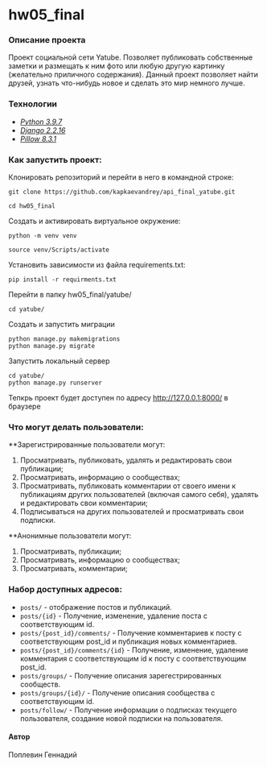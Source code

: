 # hw05_final

### Описание проекта
>>
Проект социальной сети Yatube. 
Позволяет публиковать собственные заметки и размещать к ним фото или любую другую картинку (желательно приличного содержания). Данный проект позволяет найти друзей, узнать что-нибудь новое и сделать это мир немного лучше.

### Технологии
 - _[Python 3.9.7](https://docs.python.org/3/)_
 - _[Django 2.2.16](https://docs.djangoproject.com/en/2.2/)_
 - _[Pillow 8.3.1](https://pillow.readthedocs.io/en/stable/)_


### Как запустить проект:

Клонировать репозиторий и перейти в него в командной строке:

```
git clone https://github.com/kapkaevandrey/api_final_yatube.git
```

```
cd hw05_final
```

Cоздать и активировать виртуальное окружение:

```
python -m venv venv
```

```
source venv/Scripts/activate
```

Установить зависимости из файла requirements.txt:


```
pip install -r requirments.txt
```
Перейти в папку hw05_final/yatube/
```
cd yatube/
```

Создать и запустить миграции
```
python manage.py makemigrations
python manage.py migrate
```

Запустить локальный сервер
```
cd yatube/
python manage.py runserver
```
Тепкрь проект будет доступен по адресу http://127.0.0.1:8000/ в браузере



### Что могут делать пользователи:

**Зарегистрированные пользователи могут:
1. Просматривать, публиковать, удалять и редактировать свои публикации;
2. Просматривать, информацию о сообществах;
3. Просматривать, публиковать комментарии от своего имени к публикациям других пользователей (включая самого себя), удалять и редактировать свои комментарии;
4. Подписываться на других пользователей и просматривать свои подписки.

**Анонимные пользователи могут:
1. Просматривать, публикации;
2. Просматривать, информацию о сообществах;
3. Просматривать, комментарии;

### Набор доступных адресов:
* ```posts/``` - отображение постов и публикаций.
* ```posts/{id}``` - Получение, изменение, удаление поста с соответствующим id.
* ```posts/{post_id}/comments/``` - Получение комментариев к посту с соответствующим post_id и публикация новых комментариев.
* ```posts/{post_id}/comments/{id}``` - Получение, изменение, удаление комментария с соответствующим id к посту с соответствующим post_id.
* ```posts/groups/``` - Получение описания зарегестрированных сообществ.
* ```posts/groups/{id}/``` - Получение описания сообщества с соответствующим id.
* ```posts/follow/``` - Получение информации о подписках текущего пользователя, создание новой подписки на пользователя.



#### Автор
Поплевин Геннадий

